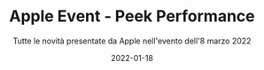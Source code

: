 ---
path: apple-event-peek-performance
title: Apple Event - Peek Performance
subtitle: Tutte le novità presentate da Apple nell'evento dell'8 marzo 2022
image: ../../images/apple_event_07032022_logo.jpg
alt: Il logo dell'Apple Event dell'8 marzo 2022.
date: 2022-01-18
categories: ['eventi']
tags: ['apple', 'apple event', 'mac', 'iphone', 'apple tv+', 'ipad']
---